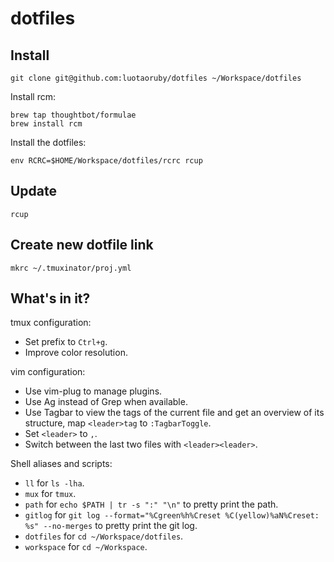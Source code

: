 # dotfiles

## Install

```
git clone git@github.com:luotaoruby/dotfiles ~/Workspace/dotfiles
```

Install rcm:

```
brew tap thoughtbot/formulae
brew install rcm
```

Install the dotfiles:

```
env RCRC=$HOME/Workspace/dotfiles/rcrc rcup
```

## Update

```
rcup
```

## Create new dotfile link

```
mkrc ~/.tmuxinator/proj.yml
```

## What's in it?

tmux configuration:

- Set prefix to `Ctrl+g`.
- Improve color resolution.

vim configuration:

- Use vim-plug to manage plugins.
- Use Ag instead of Grep when available.
- Use Tagbar to view the tags of the current file and get an overview of its structure, map `<leader>tag` to `:TagbarToggle`.
- Set `<leader>` to `,`.
- Switch between the last two files with `<leader><leader>`.

Shell aliases and scripts:

- `ll` for `ls -lha`.
- `mux` for `tmux`.
- `path` for `echo $PATH | tr -s ":" "\n"` to pretty print the path.
- `gitlog` for `git log --format="%Cgreen%h%Creset %C(yellow)%aN%Creset: %s" --no-merges` to pretty print the git log.
- `dotfiles` for `cd ~/Workspace/dotfiles`.
- `workspace` for `cd ~/Workspace`.

